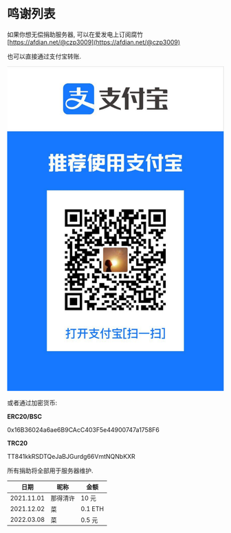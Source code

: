 # 鸣谢列表

如果你想无偿捐助服务器, 可以在爱发电上订阅腐竹 [https://afdian.net/@czp3009](https://afdian.net/@czp3009)

也可以直接通过支付宝转账.

![](<.gitbook/assets/image (9).png>)

或者通过加密货币:

**ERC20/BSC**

0x16B36024a6ae6B9CAcC403F5e44900747a1758F6

**TRC20**

TT841kkRSDTQeJaBJGurdg66VmtNQNbKXR



所有捐助将全部用于服务器维护.

| 日期         | 昵称   | 金额      |
| ---------- | ---- | ------- |
| 2021.11.01 | 那得清许 | 10 元    |
| 2021.12.02 | 菜    | 0.1 ETH |
| 2022.03.08 | 菜    | 0.5 元   |
